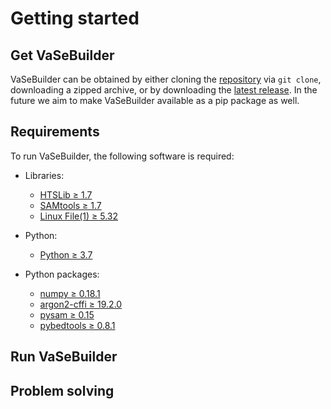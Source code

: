# Getting started

## Get VaSeBuilder
VaSeBuilder can be obtained by either cloning the [repository](https://github.com/molgenis/VaSeBuilder) via ```git clone```, downloading a zipped archive, or by downloading the [latest release](https://github.com/molgenis/VaSeBuilder/releases). In the future we aim to make VaSeBuilder available as a pip package as well.

## Requirements
To run VaSeBuilder, the following software is required:  

* Libraries:

	* [HTSLib &ge; 1.7](http://www.htslib.org)
	* [SAMtools &ge; 1.7](http://www.htslib.org)
	* [Linux File(1) &ge; 5.32](https://github.com/file/file)

* Python:

	* [Python &ge; 3.7](https://www.python.org)

* Python packages:

	* [numpy &ge; 0.18.1](https://numpy.org)
	* [argon2-cffi &ge; 19.2.0](https://github.com/hynek/argon2-cffi)
	* [pysam &ge; 0.15](https://pysam.readthedocs.io/en/latest/api.html)
	* [pybedtools &ge; 0.8.1](http://daler.github.io/pybedtools/)

## Run VaSeBuilder


## Problem solving
